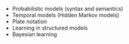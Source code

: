 - Probabilistic models (syntax and semantics)
- Temporal models (Hidden Markov models)
- Plate notation
- Learning in structured models
- Bayesian learning